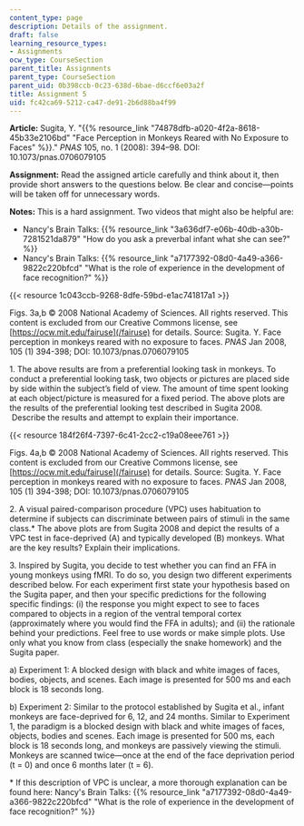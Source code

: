 ```yaml
---
content_type: page
description: Details of the assignment.
draft: false
learning_resource_types:
- Assignments
ocw_type: CourseSection
parent_title: Assignments
parent_type: CourseSection
parent_uid: 0b398ccb-0c23-638d-6bae-d6ccf6e03a2f
title: Assignment 5
uid: fc42ca69-5212-ca47-de91-2b6d88ba4f99
---
```

**Article:** Sugita, Y. "{{% resource_link "74878dfb-a020-4f2a-8618-45b33e2106bd" "Face Perception in Monkeys Reared with No Exposure to Faces" %}}." *PNAS* 105, no. 1 (2008): 394–98. DOI: 10.1073/pnas.0706079105

**Assignment:** Read the assigned article carefully and think about it, then provide short answers to the questions below. Be clear and concise—points will be taken off for unnecessary words.

**Notes:** This is a hard assignment. Two videos that might also be helpful are:

- Nancy's Brain Talks: {{% resource_link "3a636df7-e06b-40db-a30b-7281521da879" "How do you ask a preverbal infant what she can see?" %}}
- Nancy's Brain Talks: {{% resource_link "a7177392-08d0-4a49-a366-9822c220bfcd" "What is the role of experience in the development of face recognition?" %}} 

{{< resource 1c043ccb-9268-8dfe-59bd-e1ac741817a1 >}}

Figs. 3a,b © 2008 National Academy of Sciences. All rights reserved. This content is excluded from our Creative Commons license, see [https://ocw.mit.edu/fairuse](/fairuse) for details. Source: Sugita. Y. Face perception in monkeys reared with no exposure to faces. *PNAS* Jan 2008, 105 (1) 394-398; DOI: 10.1073/pnas.0706079105

1\. The above results are from a preferential looking task in monkeys. To conduct a preferential looking task, two objects or pictures are placed side by side within the subject’s field of view. The amount of time spent looking at each object/picture is measured for a fixed period. The above plots are the results of the preferential looking test described in Sugita 2008.  Describe the results and attempt to explain their importance.

{{< resource 184f26f4-7397-6c41-2cc2-c19a08eee761 >}}

Figs. 4a,b © 2008 National Academy of Sciences. All rights reserved. This content is excluded from our Creative Commons license, see [https://ocw.mit.edu/fairuse](/fairuse) for details. Source: Sugita. Y. Face perception in monkeys reared with no exposure to faces. *PNAS* Jan 2008, 105 (1) 394-398; DOI: 10.1073/pnas.0706079105

2\. A visual paired-comparison procedure (VPC) uses habituation to determine if subjects can discriminate between pairs of stimuli in the same class.\* The above plots are from Sugita 2008 and depict the results of a VPC test in face-deprived (A) and typically developed (B) monkeys. What are the key results? Explain their implications.

3\. Inspired by Sugita, you decide to test whether you can find an FFA in young monkeys using fMRI. To do so, you design two different experiments described below. For each experiment first state your hypothesis based on the Sugita paper, and then your specific predictions for the following specific findings: (i) the response you might expect to see to faces compared to objects in a region of the ventral temporal cortex (approximately where you would find the FFA in adults); and (ii) the rationale behind your predictions. Feel free to use words or make simple plots. Use only what you know from class (especially the snake homework) and the Sugita paper.

a) Experiment 1: A blocked design with black and white images of faces, bodies, objects, and scenes. Each image is presented for 500 ms and each block is 18 seconds long.

b) Experiment 2: Similar to the protocol established by Sugita et al., infant monkeys are face-deprived for 6, 12, and 24 months. Similar to Experiment 1, the paradigm is a blocked design with black and white images of faces, objects, bodies and scenes. Each image is presented for 500 ms, each block is 18 seconds long, and monkeys are passively viewing the stimuli. Monkeys are scanned twice—once at the end of the face deprivation period (t = 0) and once 6 months later (t = 6).

\* If this description of VPC is unclear, a more thorough explanation can be found here: Nancy's Brain Talks: {{% resource_link "a7177392-08d0-4a49-a366-9822c220bfcd" "What is the role of experience in the development of face recognition?" %}}